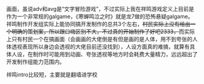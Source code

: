 画面，虽说adv和avg是“文字冒险游戏”，不过实际上我在祥鸣游戏定义上目前是作为一个非常规的galgame，《寒蝉鸣泣之时》就是龙7做的恐怖悬疑galgame。祥鸣制作开发组实际上能协同搞开发制作的总共3个左右，~~村民实际上没有给出一个明确的策划案，所以跟口嗨区别不大，不过真的开始制作了好吧2333，~~而实际上只有村民一个在搞画面（会画画的大佬倒是有但是画的是人体，用不到夸张的人体透视表现所以身边会透视的大佬目前还没找到），人设方面真的难搞，就算有具体人设，在制作时可能用到动画、夸张透视等地方时会耗费大量精力，远远超出了开发制作组能力范围内。

祥鸣intro比较短，主要就是翻墙进学校